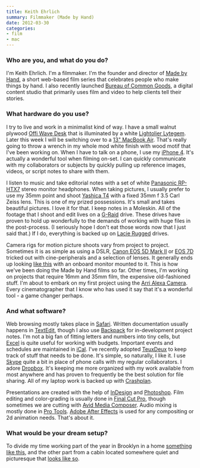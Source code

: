 ```yaml
---
title: Keith Ehrlich
summary: Filmmaker (Made by Hand)
date: 2012-03-30
categories:
- film
- mac
---
```


### Who are you, and what do you do?

I'm Keith Ehrlich. I'm a filmmaker. I'm the founder and director of [Made by Hand](http://thisismadebyhand.com/ "A short film series."), a short web-based film series that celebrates people who make things by hand. I also recently launched [Bureau of Common Goods](http://bureauofcommongoods.com/ "Keith's studio."), a digital content studio that primarily uses film and video to help clients tell their stories.

### What hardware do you use?

I try to live and work in a minimalist kind of way. I have a small walnut plywood [Offi Wave Desk][wave-desk] that is illuminated by a white [Lightolier Lytegem][lytegem]. Later this week I will be switching over to a [13" MacBook Air][macbook-air]. That's really going to throw a wrench in my whole mod white finish with wood motif that I've been working on. When I have to talk on a phone, I use my [iPhone 4][iphone-4]. It's actually a wonderful tool when filming on-set. I can quickly communicate with my collaborators or subjects by quickly pulling up reference images, videos, or script notes to share with them. 

I listen to music and take editorial notes with a set of white [Panasonic RP-HTX7][rp-htx7] stereo monitor headphones. When taking pictures, I usually prefer to use my 35mm point and shoot [Yashica T4][yashica-t4] with a fixed 35mm f 3.5 Carl Zeiss lens. This is one of my prized possessions. It's small and takes beautiful pictures. I love it for that. I keep notes in a Moleskin. All of the footage that I shoot and edit lives on a [G-Raid][g-raid] drive. These drives have proven to hold up wonderfully to the demands of working with huge files in the post-process. (I seriously hope I don't eat those words now that I just said that.) If I do, everything is backed up on [Lacie Rugged][rugged] drives.

Camera rigs for motion picture shoots vary from project to project. Sometimes it is as simple as using a DSLR, [Canon EOS 5D Mark II][eos-5d-mark-ii] or [EOS 7D][eos-7d] tricked out with cine-peripherals and a selection of lenses. It generally ends up looking [like this](http://www.abelcine.com/store/Canon-EOS-7D-HDSLR-Camera/ "An example of a tricked-out 7D.") with an onboard monitor mounted to it. This is how we've been doing the Made by Hand films so far. Other times, I'm working on projects that require 16mm and 35mm film, the expensive old-fashioned stuff. I'm about to embark on my first project using the [Arri Alexa Camera][alexa]. Every cinematographer that I know who has used it say that it's a wonderful tool - a game changer perhaps.

### And what software?

Web browsing mostly takes place in [Safari][]. Written documentation usually happens in [TextEdit][], though I also use [Backpack][] for in-development project notes. I'm not a big fan of fitting letters and numbers into tiny cells, but [Excel][] is quite useful for working with budgets. Important events and schedules are maintained in [iCal][]. I've recently adopted [TeuxDeux][] to keep track of stuff that needs to be done. It's simple, so naturally, I like it. I use [Skype][] quite a bit in place of phone calls with my regular collaborators. I adore [Dropbox][]. It's keeping me more organized with my work available from most anywhere and has proven to frequently be the best solution for file sharing. All of my laptop work is backed up with [Crashplan][]. 

Presentations are created with the help of [InDesign][] and [Photoshop][]. Film editing and color-grading is usually done in [Final Cut Pro][final-cut-pro], though sometimes we are cutting with [Avid Media Composer][media-composer]. Audio mixing is mostly done in [Pro Tools][pro-tools]. [Adobe After Effects][after-effects] is used for any compositing or 2d animation needs. That's about it.

### What would be your dream setup?

To divide my time working part of the year in Brooklyn in a home [something like this](http://design-milk.com/atrium-house-by-mesh-architectures/ "A fancy house in New York."), and the other part from a cabin located somewhere quiet and picturesque that [looks like so](http://www.olsonkundigarchitects.com/Projects/140/Tye-River-Cabin "A fancy cabin.").

[after-effects]: https://www.adobe.com/products/aftereffects.html "Motion graphics and video editing software."
[alexa]: https://www.arri.com/camera/alexa/cameras/camera_details.html?product=9 "A super high-quality HD video camera."
[backpack]: https://en.wikipedia.org/wiki/37_signals#Backpack "An intra-company web service for sharing calendars, documents and files."
[crashplan]: https://www.crashplan.com/en-us/ "An online backup service."
[dropbox]: https://www.dropbox.com/ "Online syncing and storage."
[eos-5d-mark-ii]: http://web.archive.org/web/20151104220940/http://www.usa.canon.com/cusa/support/consumer/eos_slr_camera_systems/eos_digital_slr_cameras/eos_5d_mark_ii "A 21 megapixel DSLR."
[eos-7d]: http://web.archive.org/web/20151105102657/http://www.usa.canon.com/cusa/consumer/products/cameras/slr_cameras/eos_7d "An 18 megapixel digital SLR."
[excel]: https://products.office.com/en-us/excel "A spreadsheet application."
[final-cut-pro]: https://en.wikipedia.org/wiki/Final_Cut_Pro "A nonlinear video editor."
[g-raid]: https://www.g-technology.com/products/g-raid-duel-drive-storage-system-8-tb "A dual-drive RAID storage system."
[ical]: https://en.wikipedia.org/wiki/Calendar_(Apple) "The calendar software included with macOS."
[indesign]: https://www.adobe.com/products/indesign.html "A desktop/web publishing application."
[iphone-4]: https://en.wikipedia.org/wiki/IPhone_4 "A smartphone."
[lytegem]: http://www.lightolier.com/products/index.jsp?CATREL_ID=31260&BLK=N&CAT_ID=29027 "A fancy light."
[macbook-air]: https://www.apple.com/macbook-air/ "A very thin laptop."
[media-composer]: https://www.avid.com/US/products/media-composer-software "Film and video editing software."
[photoshop]: https://www.adobe.com/products/photoshop.html "A bitmap image editor."
[pro-tools]: https://www.avid.com/US/products/Pro-Tools-8-Software "Audio editing and processing software."
[rp-htx7]: https://www.amazon.com/Panasonic-RP-HTX7-Stereo-Headphones-Black/dp/B001BEAI4W "Headphones."
[rugged]: https://www.amazon.com/LaCie-Rugged-Portable-Drive-301558/dp/B0058VIWTM "Well-protected hard drives."
[safari]: https://www.apple.com/safari/ "A fast web browser."
[skype]: https://www.skype.com/en/ "Voice and video chat software."
[teuxdeux]: https://teuxdeux.com/ "A simple, classy to-do web application."
[textedit]: http://web.archive.org/web/20200525165141/https://support.apple.com/en-us/HT2523 "A text editor included with Mac OS X."
[wave-desk]: http://www.offi.com/products/tablesanddesks/WAVDSK.php?p2c=300 "A desk."
[yashica-t4]: http://camerapedia.wikia.com/wiki/Yashica_T4 "A 35mm compact film camera."
